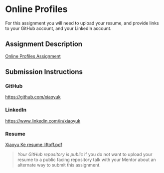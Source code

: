 # Online Profiles
For this assignment you will need to upload your resume, and provide links to your GitHub account, and your LinkedIn account.

## Assignment Description
[Online Profiles Assignment](https://education.launchcode.org/liftoff/assignments/online-profiles/)

## Submission Instructions

### GitHub
https://github.com/xiaoyuk

### LinkedIn
https://www.linkedin.com/in/xiaoyuk

### Resume
[Xiaoyu Ke resume liftoff.pdf](https://github.com/xiaoyuk/liftoff-assignments/files/2266510/Xiaoyu.Ke.resume.liftoff.pdf)



> *Your GitHub repository is public* if you do not want to upload your resume to a public facing repository talk with your Mentor about an alternate way to submit this assignment.
